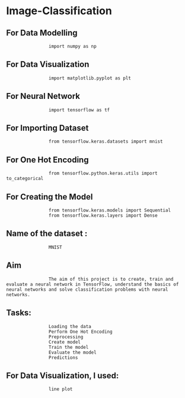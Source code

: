 # Image-Classification

## For Data Modelling  
                    import numpy as np
                    
## For Data Visualization
                    import matplotlib.pyplot as plt
                 
## For Neural Network 
                    import tensorflow as tf 

## For Importing Dataset
                    from tensorflow.keras.datasets import mnist
                    
## For One Hot Encoding
                    from tensorflow.python.keras.utils import to_categorical
                    
## For Creating the Model
                    from tensorflow.keras.models import Sequential
                    from tensorflow.keras.layers import Dense

## Name of the dataset : 
                    MNIST
                    
## Aim
                    The aim of this project is to create, train and evaluate a neural network in TensorFlow, understand the basics of neural networks and solve classification problems with neural networks.

## Tasks:
                    Loading the data
                    Perform One Hot Encoding
                    Preprocessing
                    Create model
                    Train the model
                    Evaluate the model
                    Predictions

## For Data Visualization, I used:
                    line plot

